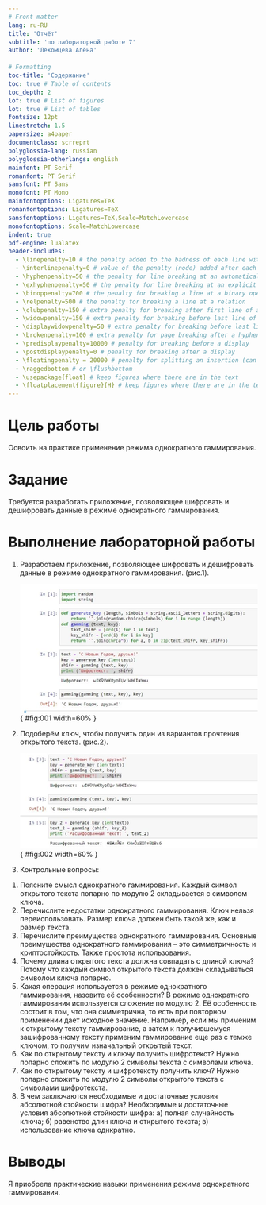 ```yaml
---
# Front matter
lang: ru-RU
title: 'Отчёт'
subtitle: 'по лабораторной работе 7'
author: 'Лекомцева Алёна'

# Formatting
toc-title: 'Содержание'
toc: true # Table of contents
toc_depth: 2
lof: true # List of figures
lot: true # List of tables
fontsize: 12pt
linestretch: 1.5
papersize: a4paper
documentclass: scrreprt
polyglossia-lang: russian
polyglossia-otherlangs: english
mainfont: PT Serif
romanfont: PT Serif
sansfont: PT Sans
monofont: PT Mono
mainfontoptions: Ligatures=TeX
romanfontoptions: Ligatures=TeX
sansfontoptions: Ligatures=TeX,Scale=MatchLowercase
monofontoptions: Scale=MatchLowercase
indent: true
pdf-engine: lualatex
header-includes:
  - \linepenalty=10 # the penalty added to the badness of each line within a paragraph (no associated penalty node) Increasing the value makes tex try to have fewer lines in the paragraph.
  - \interlinepenalty=0 # value of the penalty (node) added after each line of a paragraph.
  - \hyphenpenalty=50 # the penalty for line breaking at an automatically inserted hyphen
  - \exhyphenpenalty=50 # the penalty for line breaking at an explicit hyphen
  - \binoppenalty=700 # the penalty for breaking a line at a binary operator
  - \relpenalty=500 # the penalty for breaking a line at a relation
  - \clubpenalty=150 # extra penalty for breaking after first line of a paragraph
  - \widowpenalty=150 # extra penalty for breaking before last line of a paragraph
  - \displaywidowpenalty=50 # extra penalty for breaking before last line before a display math
  - \brokenpenalty=100 # extra penalty for page breaking after a hyphenated line
  - \predisplaypenalty=10000 # penalty for breaking before a display
  - \postdisplaypenalty=0 # penalty for breaking after a display
  - \floatingpenalty = 20000 # penalty for splitting an insertion (can only be split footnote in standard LaTeX)
  - \raggedbottom # or \flushbottom
  - \usepackage{float} # keep figures where there are in the text
  - \floatplacement{figure}{H} # keep figures where there are in the text
---
```


# Цель работы

Освоить на практике применение режима однократного гаммирования.

# Задание

Требуется разработать приложение, позволяющее шифровать и дешифровать данные в режиме однократного гаммирования.

# Выполнение лабораторной работы

1. Разработаем приложение, позволяющее шифровать и дешифровать данные в режиме однократного гаммирования. (рис.1).

   ![рис.1. Программа.](images/1.jpg){ #fig:001 width=60% }

2. Подоберём ключ, чтобы получить один из вариантов прочтения открытого текста. (рис.2).

   ![рис.2. Определение ключа.](images/2.jpg){ #fig:002 width=60% }

3. Контрольные вопросы:
1) Поясните смысл однократного гаммирования.
Каждый символ открытого текста попарно по модулю 2 складывается с символом ключа.
2) Перечислите недостатки однократного гаммирования.
Ключ нельзя переиспользовать. Размер ключа должен быть такой же, как и размер текста.
3) Перечислите преимущества однократного гаммирования.
Основные преимущества однократного гаммирования – это симметричность и криптостойкость. Также простота использования.
4) Почему длина открытого текста должна совпадать с длиной ключа?
Потому что каждый символ открытого текста должен складываться символом ключа попарно.
5) Какая операция используется в режиме однократного гаммирования, назовите её особенности?
В режиме однократного гаммирования используется сложение по модулю 2.
Её особенность состоит в том, что она симметрична, то есть при повторном применении дает исходное значение. Например, если мы применим к открытому тексту гаммирование, а затем к получившемуся зашифрованному тексту применим гаммирование еще раз с темже ключом, то получим изначальный открытый текст.
6) Как по открытому тексту и ключу получить шифротекст?
Нужно попарно сложить по модулю 2 символы текста с символами ключа.
7) Как по открытому тексту и шифротексту получить ключ?
Нужно попарно сложить по модулю 2 символы открытого текста с символами шифротекста.
8) В чем заключаются необходимые и достаточные условия абсолютной стойкости шифра?
Необходимые и достаточные условия абсолютной стойкости шифра:
а) полная случайность ключа;
б) равенство длин ключа и открытого текста;
в) использование ключа однкратно.

# Выводы

Я приобрела практические навыки применения режима однократного гаммирования.

